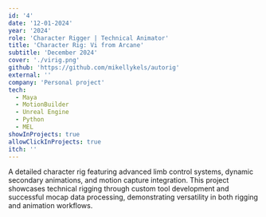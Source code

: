 ```yaml
---
id: '4'
date: '12-01-2024'
year: '2024'
role: 'Character Rigger | Technical Animator'
title: 'Character Rig: Vi from Arcane'
subtitle: 'December 2024'
cover: './virig.png'
github: 'https://github.com/mikellykels/autorig'
external: ''
company: 'Personal project'
tech:
  - Maya
  - MotionBuilder
  - Unreal Engine
  - Python
  - MEL
showInProjects: true
allowClickInProjects: true
itch: ''
---
```


A detailed character rig featuring advanced limb control systems, dynamic secondary animations, and motion capture integration. This project showcases technical rigging through custom tool development and successful mocap data processing, demonstrating versatility in both rigging and animation workflows.
